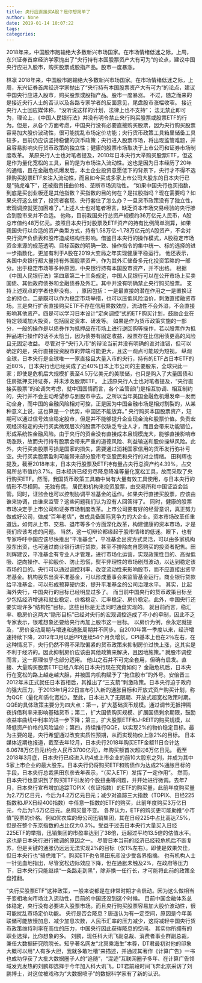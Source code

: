 ```yaml
---
title: 央行应直接买A股？是你想简单了
author: None
date: 2019-01-14 10:07:22
tags: 
categories: 
---
```

2018年来，中国股市跑输绝大多数新兴市场国家。在市场情绪低迷之际，上周，东兴证券首席经济学家抛出了“央行持有本国股票资产大有可为”的论点，建议中国央行应进入股市，购买股票或股指产品。股市一度暴涨。
<!-- more -->
林凛
2018年来，中国股市跑输绝大多数新兴市场国家。在市场情绪低迷之际，上周，东兴证券首席经济学家抛出了“央行持有本国股票资产大有可为”的论点，建议中国央行应进入股市，购买股票或股指产品。股市一度暴涨。
不过，随之而来的是接近央行人士的否认以及各路专家学者的反面意见，尾盘股市涨幅收窄。
接近央行人士回应媒体称，“没听说这样的计划，法律上也不支持”；
法无禁止即可为，理论上，《中国人民银行法》并没有明令禁止央行购买股票或股票ETF的行为。但是，从各个方面考虑，中国央行没有必要直接购买股票，因为央行购买股票容易加大股价波动性，很可能扰乱市场定价功能；央行货币政策工具箱里储备工具较多，目前仍应该坚持稳健的货币政策；央行进入股票市场，将出现监管难题，并且容易影响央行货币政策的独立性；健康的股票市场取决于上市公司和证券市场制度改革。
某原央行人士也对笔者提及，2010年日本央行大举购买股票ETF，但这是作为量化宽松的工具，目的是为市场注入流动性。这也是因为日本经历了20年的通缩，且在金融危机爆发后，本土企业投资意愿低下的背景下，央行才不得不选择购买股票ETF来注入流动性，而且如今买成多家上市公司大股东的日本央行已是“骑虎难下”，还被指责扭曲价格、垄断市场流动性。
“如果中国央行也买指数，到底是买创业板还是其他指数？买指数的目的何在？是拉股指吗？现在需要吗？如果央行这么做了，投资者套现、央行套住了怎么办？一旦货币政策没有了独立性，宏观调控就更加困难了。”上述人士也对笔者坦言，缺乏资本市场交易经验的央行掺合到股市来并不合适。
他称，目前我国央行总资产规模约36万亿元人民币，A股总市值约48万亿元。按照日本央行对股票及ETF资产的持有比例简单测算，如果我国央行以合适的资产类型方式，持有1.58万亿~1.78万亿元的A股资产，不会对央行资产负债表和股市造成结构性影响。借鉴日本央行的操作模式，A股稳定市场资金来源的规范透明、目标函数的明确一致、操作指令的集中统一、标的选择的进一步指数化，更加有利于A股在2019大变局之年实现健康平稳运行。
他还表示，各国中央银行都大量持有外国股票资产，作为其外汇储备多元化投资策略的一部分。出于稳定市场等多种原因，中央银行持有本国股市资产，并不出格。
根据《中国人民银行法》第四章第二十三条规定，中国人民银行可以在公开市场上买卖国债、其他政府债券和金融债券及外汇。其中并没有明确禁止央行购买股票。
支持上述观点的学者也非没有。
，原因包括：一是最直接的潜在作用之一是置换证金的持仓。二是既可以作为稳定市场举措，也可以压低风险溢价，刺激直接融资市场。三是央行扩表直接购买ETF不存在信用乘数效应，流动性不会外溢，不会直接影响其他资产。四是可以学习日本设计“定向调控”式的ETF购买计划，鼓励企业在特定领域加大投资，包括固定资本、研发等。
如果是作为货币政策实施的一部分，一般的操作是以债券作为抵押品在市场上进行逆回购等操作，若以股票作为抵押品进行操作的话不太恰当，因为债券有固定收益，股票存在比信用债更高的风险且无固定收益。
尽管对于“央行入市”的辩论当前并没有明确的谁对谁错，但可以确定的是，央行直接投资股市的弊端可能更大，且这一观点可能较为短视。
纵观全球，日本央行是全球唯一一家直接且大量入市的央行，持有的ETF占日本ETF的近80%，日本央行也已经买成了近40%日本上市公司的主要股东，全球只此一家；即使是危机后大规模扩表至4.5万亿美元的美联储，也只是购入了大量国债和住房抵押支持证券，并未涉及股票ETF。
上述原央行人士也对笔者提及，“央行直接买股票”的论调欠考虑，就中国国情而言，各个监管部门是相互协调、相互制约的，央行并不会主动希望参与到股市中去。之所以当年美国金融危机爆发牵一发而动全身，而中国的金融风险相对可控，正是因为中国金融市场是相对割裂的，从某种意义上说，这也算是一个优势，中国还不能放弃。”
央行购买本国股票资产，短期可以通过信号效应稳定股市，但是并不能够提升企业现金流和股票价值。负责宏观经济稳定的央行买卖微观层次的股票不仅缺乏专业人才，而且会带来功能错位，形成系统性金融风险。由于央行的资金没有直接成本且规模庞大，能够直接影响市场涨跌，故而央行持有股票会带来严重的道德风险、利益输送和股价操纵风险。此外，央行买卖股票亏损是国家的损失，需要通过消耗国家信用的货币发行弥补亏空。央行买卖股票盈利可能带来部分股市亏空股民和央行的对立情绪。
田利辉也提及，截至2018年末，日本央行股票及ETF持有量占央行总资产约4.39%，占交易所总市值约3.7%。日本经济已经穷尽降息降准等量化宽松工具，故而采取了央行购买ETF。然而，我国货币政策工具箱中尚有大量有效工具使用，与日本央行的情形不尽相同。
无独有偶，
居民和机构来投资股票，由交易所和中国证监会监管。同时，证监会也可以控制协调平准基金的运作。如果央行直接买股票，应该由谁来协调，由谁来监管？这些问题我们认为没有人回答得了。
同时，健康的股票市场决定于上市公司和证券市场制度改革。上市公司要有好的经营意识，真正努力做成好公司，做成“百年老店”，做成具备国际竞争力的大企业。资本市场改革任重道远，如何从上市、交易、退市等多个方面深化改革，构建健康的资本市场，才是我们应该考虑的问题。
当然，这一切辩论都缘起于股市情绪的低迷。眼下，也有专家呼吁中国应该尽快推出“平准基金”，平准基金出资方式灵活，可以由多家机构股东出资，也可通过商业银行进行贷款，甚至不排除向自愿购买的投资者配售。田利辉建议，平准基金有专业人才管理，进行市场化运营，实现政策性目的、高抛低吸、逆向操作、平抑股价、防止恐慌，熨平非理性的市场剧烈波动，以达到稳定该市场的目的。央行可以通过调控利率、改变流动性来影响股市，而不应直接出资平准基金。机构股东出资平准基金，可以形成董事会来监管基金运行。商业银行贷款给平准基金，可以形成预算硬约束，提升平准基金的公司治理水平。
其实，比起海外央行，中国央行的目标已经明显过多了。
而当前中国央行的货币政策目标至少包括经济增速和就业稳定、价格稳定、汇率稳定、房价稳定。此外，中国央行还要实现许多“结构性”目标。这些目标是无法同时通盘实现的。
就目前而言，稳汇率、稳房价这两大“隐形目标”已经对央行的宏观调控造成了不小的牵制，因此不乏专家表示，很难想象还要给央行再加上股市这一目标。
以房价为例，余永定就提及，“房价变动周期与增速和通胀周期并不同步。自2010年第一季度以来，经济增速持续下降，2012年3月以后PPI连续54个月负增长，CPI基本上也在2％左右，在这种情况下，央行仍然不得不采取偏紧的货币政策来抑制房价过快上涨，这其实是不利于经济的。因此抑制房价应该由其他政策来解决，且因地施策。” 就股市调控而言，这一原理似乎也部分适用。
他山之石并不可完全套用，但确有启发。直接、大量购买股票ETF已经八年的日本央行现在究竟如何？
金融危机后，日本央行在宽松的路上越走越大胆，并被国内机构赋予了“拖住股市”的外号。安倍晋三2012年末正式就任日本首相后，其推出了“三支箭”刺激政策。日本央行迫于政府的强大压力，于2013年1月22日宣布引入新的通胀目标和开放式资产购买计划，称为QQE（量化和质化宽松）。至此，日本进入了无限期、开放式超宽松政策时期。
QQE的具体政策主要分为四大点：第一，扩大基础货币规模。通过调节无抵押隔夜拆借利率来影响基础货币；第二，扩大国债购买规模、扩展国债剩余期限，鼓励收益率曲线中利率的进一步下降；第三，扩大股票ETF和J-REIT的购买规模，以降低资产价格的风险溢价；第四，持续推行QQE，以实现2%的物价稳定目标。最为主要的是，央行希望通过改变实质性预期，从而实现物价上涨2%的目标。
日本媒体近期也报道，截至去年12月，日本央行2018年购买ETF金额11日合计达6.0678万亿日元(约合人民币3700亿元)，年购买额首次超过6万亿日元。
截至2018年3月底，日本央行已经进入约4成上市企业的前10大股东之列，并成为其中5家上市企业的最大股东。日本央行仍将购买ETF和购债作为达成2%通胀目标的手段，日本央行总裁黑田东彦去年表示，“（买入ETF）发挥了一定作用”。
然而，日本央行也意识到了购买ETF引发的个股扭曲等问题，并开始进行微调。去年7月，日本央行宣布增加追踪TOPIX（东证指数）的ETF的购买量，此前年度购买量为2.7万亿日元，今后为4.2万亿元日元；减少对追踪三大指数（TOPIX、日经225指数和JPX日经400指数）中任意一指数的ETF的购买，此前年度购买3万亿日元，今后为1.5万亿日元。总购买量不变。
各界认为，ETF的购买更可能助推“小市值”股票的价格。例如优衣库的母公司迅销集团，其在日经225中占比高达7.5%，但是在整个东京指数的占比仅为0.3%。受益于过去日本央行大量买入日经225ETF的举措，迅销集团的市盈率达到了38倍，远超过平均13.5倍的估值水平。这也是日本央行进行微调的原因之一。
尽管日本当前的经济已经较危机后不断复苏，但是关键的通胀仍远远无法实现2%的目标（仅1%左右）。即使是效果欠佳，但日本央行也“骑虎难下”。购买ETF也令黑田东彦没少受各界指摘。
也有机构人士一针见血地指出，尽管宽松边际效应下降，但在通胀未触及2%，在政府等压力下，日本央行只能继续“一条路走到黑”，除非换一任行长，才可能将此前的政策全盘推翻。
 
 
 
“央行买股票ETF”这种政策，一般来说都是在非常时期才会启动。因为这么做相当于变相地向市场注入流动性，目前的中国还没到这个时候。
目前中国金融体系总体稳定，央行没有必要进入股票市场。而且央行购买股票容易加大股价波动性，很可能扰乱市场定价功能。
央行是否会降息？唐遥认为有一定空间，原因是今年美联储可能放慢加息、减少加息次数，人民币汇率的压力减少，这将减轻中国央行货币政策维持利率在高位的压力，中国央行因此获得降息的空间。
其实你所拥有的职业选择，比你想象的多。
刘鹏，现任科大讯飞副总裁、消费者事业群副总裁，兼任大数据研究院院长。知乎著名网友“北冥乘海生”本尊，DT君最初对他的印象大概可以用“人有多大胆，我就多敢吐槽”来描述，并通过其著作《计算广告》一书也成功俘获了大批大数据圈子人的“追随”，“混迹”互联网圈子多年、在计算广告领域发光发热的刘鹏却选择于今年加入科大讯飞。DT君前段时间飞奔北京采访了刘鹏博士，对这位被戏称为“大数据喷子”的数据科学家有了新的认识。

